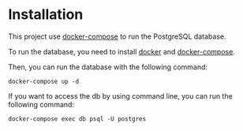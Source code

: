 # Installation

This project use [docker-compose](https://docs.docker.com/compose/) to run the PostgreSQL database.

To run the database, you need to install [docker](https://docs.docker.com/install/) and [docker-compose](https://docs.docker.com/compose/install/).

Then, you can run the database with the following command:

    docker-compose up -d

If you want to access the db by using command line, you can run the following command:

    docker-compose exec db psql -U postgres
